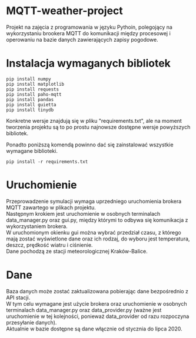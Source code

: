 # MQTT-weather-project
Projekt na zajęcia z programowania w języku Pythoin, polegojący na wykorzystaniu brookera MQTT do komunikacji między procesowej i operowaniu na bazie danych zawierających zapisy pogodowe.

# Instalacja wymaganych bibliotek
```shell script
pip install numpy
pip install matplotlib
pip install requests
pip install paho-mqtt 
pip install pandas 
pip install guietta 
pip install tinydb
```
Konkretne wersje znajdują się w pliku "requirements.txt", ale na moment tworzenia projektu są to po prostu najnowsze dostępne wersje powyższych bibliotek.

Ponadto poniższą komendą powinno dać się zainstalować wszystkie wymagane biblioteki. 
```shell script
pip install -r requirements.txt
```

# Uruchomienie
Przeprowadzenie symulacji wymaga uprzedniego uruchomienia brokera MQTT zawartego w plikach projektu. \
Następnym krokiem jest uruchomienie w osobnych terminalach data_manager.py oraz gui.py, między którymi to odbywa się komunikacja z wykorzystaniem brokera. \
W uruchomionym okienku gui można wybrać przedział czasu, z którego mają zostać wyświetlone dane oraz ich rodzaj, do wyboru jest temperatura, deszcz, prędkość wiatru i ciśnienie. \
Dane pochodzą ze stacji meteorologicznej Kraków-Balice. 

# Dane
Baza danych może zostać zaktualizowana pobierając dane bezpośrednio z API stacji. \
W tym celu wymagane jest użycie brokera oraz uruchomienie w osobnych terminalach data_manager.py oraz data_provider.py (ważne jest uruchomienie w tej kolejności, ponieważ data_provider od razu rozpoczyna przesyłanie danych). \
Aktualnie w bazie dostępne są dane włącznie od stycznia do lipca 2020.

